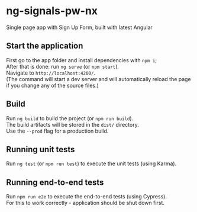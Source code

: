 # ng-signals-pw-nx

Single page app with Sign Up Form, built with latest Angular

## Start the application

First go to the app folder and install dependencies with `npm i`;<br/>
After that is done: run `ng serve` (or `npm start`). <br/> 
Navigate to `http://localhost:4200/`. <br/> 
(The command will start a dev server and will automatically reload the page if you change any of the source files.)

## Build

Run `ng build` to build the project (or `npm run build`). <br/> 
The build artifacts will be stored in the `dist/` directory. <br/>
Use the `--prod` flag for a production build.

## Running unit tests

Run `ng test` (or `npm run test`) to execute the unit tests (using Karma).

## Running end-to-end tests

Run `npm run e2e` to execute the end-to-end tests (using Cypress). <br/>
For this to work correctly - application should be shut down first. 
